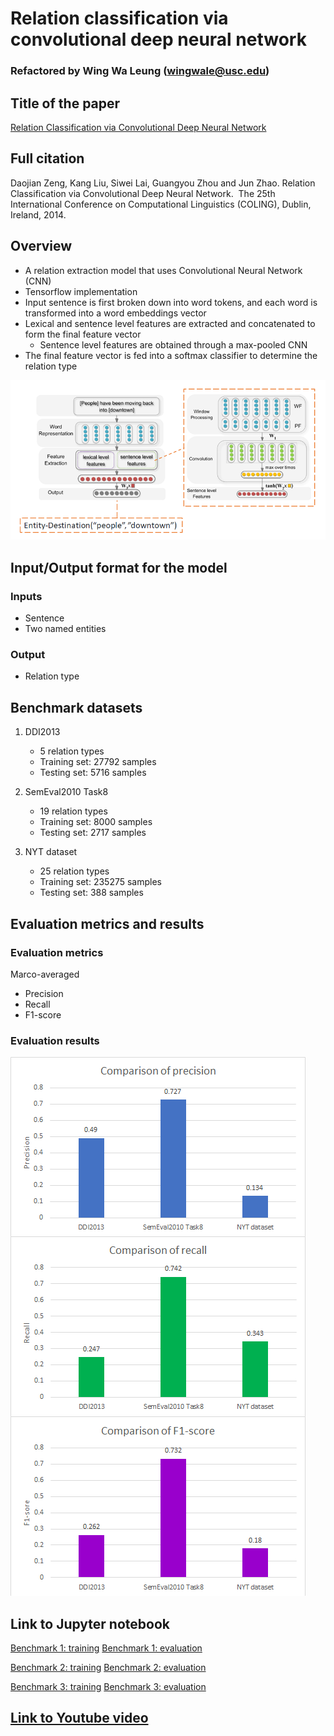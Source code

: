 # Relation classification via convolutional deep neural network

### Refactored by Wing Wa Leung (wingwale@usc.edu)

## Title of the paper
[Relation Classification via Convolutional Deep Neural Network](https://www.aclweb.org/anthology/C14-1220)

## Full citation
Daojian Zeng, Kang Liu, Siwei Lai, Guangyou Zhou and Jun Zhao. Relation Classification via Convolutional Deep Neural Network.  The 25th International Conference on Computational Linguistics (COLING), Dublin, Ireland, 2014.

## Overview
* A relation extraction model that uses Convolutional Neural Network (CNN)
* Tensorflow implementation
* Input sentence is first broken down into word tokens, and each word is transformed into a word embeddings vector
* Lexical and sentence level features are extracted and concatenated to form the final feature vector
    * Sentence level features are obtained through a max-pooled CNN
* The final feature vector is fed into a softmax classifier to determine the relation type

![model architecture](architecture.png)

## Input/Output format for the model
### Inputs
* Sentence
* Two named entities

### Output
* Relation type

## Benchmark datasets
1. DDI2013
    * 5 relation types
    * Training set: 27792 samples
    * Testing set: 5716 samples

2. SemEval2010 Task8
    * 19 relation types
    * Training set: 8000 samples
    * Testing set: 2717 samples

3. NYT dataset
    * 25 relation types
    * Training set: 235275 samples
    * Testing set: 388 samples

## Evaluation metrics and results
### Evaluation metrics
Marco-averaged
* Precision
* Recall
* F1-score

### Evaluation results
![evaluation results](evaluation.png)

## Link to Jupyter notebook
[Benchmark 1: training](cnn_notebook1_train.ipynb)
[Benchmark 1: evaluation](cnn_notebook1_test.ipynb)

[Benchmark 2: training](cnn_notebook2_train.ipynb)
[Benchmark 2: evaluation](cnn_notebook2_test.ipynb)

[Benchmark 3: training](cnn_notebook3_train.ipynb)
[Benchmark 3: evaluation](cnn_notebook3_test.ipynb)

## [Link to Youtube video](https://youtu.be/4IUzWw3d6To)